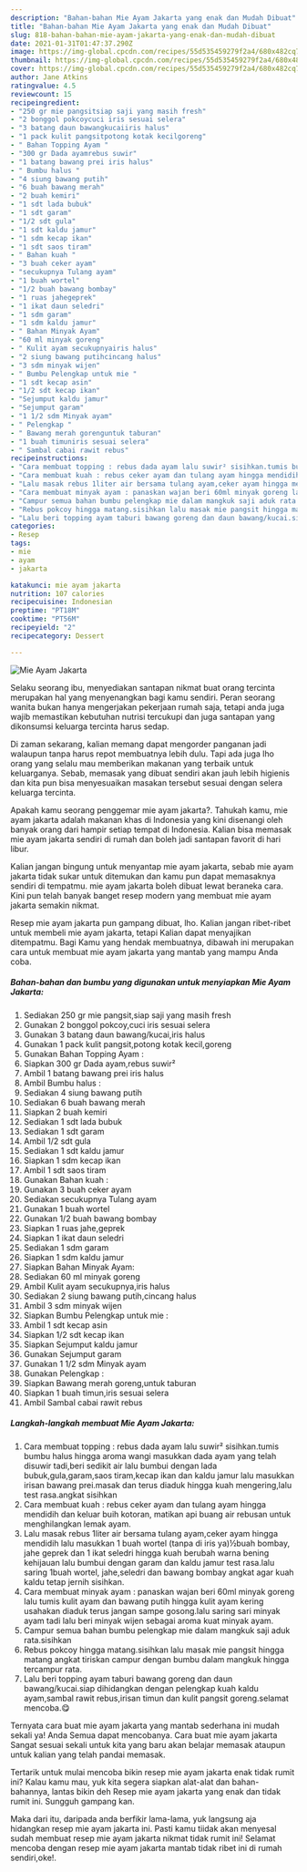 ```yaml
---
description: "Bahan-bahan Mie Ayam Jakarta yang enak dan Mudah Dibuat"
title: "Bahan-bahan Mie Ayam Jakarta yang enak dan Mudah Dibuat"
slug: 818-bahan-bahan-mie-ayam-jakarta-yang-enak-dan-mudah-dibuat
date: 2021-01-31T01:47:37.290Z
image: https://img-global.cpcdn.com/recipes/55d535459279f2a4/680x482cq70/mie-ayam-jakarta-foto-resep-utama.jpg
thumbnail: https://img-global.cpcdn.com/recipes/55d535459279f2a4/680x482cq70/mie-ayam-jakarta-foto-resep-utama.jpg
cover: https://img-global.cpcdn.com/recipes/55d535459279f2a4/680x482cq70/mie-ayam-jakarta-foto-resep-utama.jpg
author: Jane Atkins
ratingvalue: 4.5
reviewcount: 15
recipeingredient:
- "250 gr mie pangsitsiap saji yang masih fresh"
- "2 bonggol pokcoycuci iris sesuai selera"
- "3 batang daun bawangkucaiiris halus"
- "1 pack kulit pangsitpotong kotak kecilgoreng"
- " Bahan Topping Ayam "
- "300 gr Dada ayamrebus suwir"
- "1 batang bawang prei iris halus"
- " Bumbu halus "
- "4 siung bawang putih"
- "6 buah bawang merah"
- "2 buah kemiri"
- "1 sdt lada bubuk"
- "1 sdt garam"
- "1/2 sdt gula"
- "1 sdt kaldu jamur"
- "1 sdm kecap ikan"
- "1 sdt saos tiram"
- " Bahan kuah "
- "3 buah ceker ayam"
- "secukupnya Tulang ayam"
- "1 buah wortel"
- "1/2 buah bawang bombay"
- "1 ruas jahegeprek"
- "1 ikat daun seledri"
- "1 sdm garam"
- "1 sdm kaldu jamur"
- " Bahan Minyak Ayam"
- "60 ml minyak goreng"
- " Kulit ayam secukupnyairis halus"
- "2 siung bawang putihcincang halus"
- "3 sdm minyak wijen"
- " Bumbu Pelengkap untuk mie "
- "1 sdt kecap asin"
- "1/2 sdt kecap ikan"
- "Sejumput kaldu jamur"
- "Sejumput garam"
- "1 1/2 sdm Minyak ayam"
- " Pelengkap "
- " Bawang merah gorenguntuk taburan"
- "1 buah timuniris sesuai selera"
- " Sambal cabai rawit rebus"
recipeinstructions:
- "Cara membuat topping : rebus dada ayam lalu suwir² sisihkan.tumis bumbu halus hingga aroma wangi masukkan dada ayam yang telah disuwir tadi,beri sedikit air lalu bumbui dengan lada bubuk,gula,garam,saos tiram,kecap ikan dan kaldu jamur lalu masukkan irisan bawang prei.masak dan terus diaduk hingga kuah mengering,lalu test rasa.angkat sisihkan"
- "Cara membuat kuah : rebus ceker ayam dan tulang ayam hingga mendidih dan keluar buih kotoran, matikan api buang air rebusan untuk menghilangkan lemak ayam."
- "Lalu masak rebus 1liter air bersama tulang ayam,ceker ayam hingga mendidih lalu masukkan 1 buah wortel (tanpa di iris ya)½buah bombay, jahe geprek dan 1 ikat seledri hingga kuah berubah warna bening kehijauan lalu bumbui dengan garam dan kaldu jamur test rasa.lalu saring 1buah wortel, jahe,seledri dan bawang bombay angkat agar kuah kaldu tetap jernih sisihkan."
- "Cara membuat minyak ayam : panaskan wajan beri 60ml minyak goreng lalu tumis kulit ayam dan bawang putih hingga kulit ayam kering usahakan diaduk terus jangan sampe gosong.lalu saring sari minyak ayam tadi lalu beri minyak wijen sebagai aroma kuat minyak ayam."
- "Campur semua bahan bumbu pelengkap mie dalam mangkuk saji aduk rata.sisihkan"
- "Rebus pokcoy hingga matang.sisihkan lalu masak mie pangsit hingga matang angkat tiriskan campur dengan bumbu dalam mangkuk hingga tercampur rata."
- "Lalu beri topping ayam taburi bawang goreng dan daun bawang/kucai.siap dihidangkan dengan pelengkap kuah kaldu ayam,sambal rawit rebus,irisan timun dan kulit pangsit goreng.selamat mencoba.😋"
categories:
- Resep
tags:
- mie
- ayam
- jakarta

katakunci: mie ayam jakarta 
nutrition: 107 calories
recipecuisine: Indonesian
preptime: "PT18M"
cooktime: "PT56M"
recipeyield: "2"
recipecategory: Dessert

---
```



![Mie Ayam Jakarta](https://img-global.cpcdn.com/recipes/55d535459279f2a4/680x482cq70/mie-ayam-jakarta-foto-resep-utama.jpg)

Selaku seorang ibu, menyediakan santapan nikmat buat orang tercinta merupakan hal yang menyenangkan bagi kamu sendiri. Peran seorang  wanita bukan hanya mengerjakan pekerjaan rumah saja, tetapi anda juga wajib memastikan kebutuhan nutrisi tercukupi dan juga santapan yang dikonsumsi keluarga tercinta harus sedap.

Di zaman  sekarang, kalian memang dapat mengorder panganan jadi walaupun tanpa harus repot membuatnya lebih dulu. Tapi ada juga lho orang yang selalu mau memberikan makanan yang terbaik untuk keluarganya. Sebab, memasak yang dibuat sendiri akan jauh lebih higienis dan kita pun bisa menyesuaikan masakan tersebut sesuai dengan selera keluarga tercinta. 



Apakah kamu seorang penggemar mie ayam jakarta?. Tahukah kamu, mie ayam jakarta adalah makanan khas di Indonesia yang kini disenangi oleh banyak orang dari hampir setiap tempat di Indonesia. Kalian bisa memasak mie ayam jakarta sendiri di rumah dan boleh jadi santapan favorit di hari libur.

Kalian jangan bingung untuk menyantap mie ayam jakarta, sebab mie ayam jakarta tidak sukar untuk ditemukan dan kamu pun dapat memasaknya sendiri di tempatmu. mie ayam jakarta boleh dibuat lewat beraneka cara. Kini pun telah banyak banget resep modern yang membuat mie ayam jakarta semakin nikmat.

Resep mie ayam jakarta pun gampang dibuat, lho. Kalian jangan ribet-ribet untuk membeli mie ayam jakarta, tetapi Kalian dapat menyajikan ditempatmu. Bagi Kamu yang hendak membuatnya, dibawah ini merupakan cara untuk membuat mie ayam jakarta yang mantab yang mampu Anda coba.

<!--inarticleads1-->

##### Bahan-bahan dan bumbu yang digunakan untuk menyiapkan Mie Ayam Jakarta:

1. Sediakan 250 gr mie pangsit,siap saji yang masih fresh
1. Gunakan 2 bonggol pokcoy,cuci iris sesuai selera
1. Gunakan 3 batang daun bawang/kucai,iris halus
1. Gunakan 1 pack kulit pangsit,potong kotak kecil,goreng
1. Gunakan  Bahan Topping Ayam :
1. Siapkan 300 gr Dada ayam,rebus suwir²
1. Ambil 1 batang bawang prei iris halus
1. Ambil  Bumbu halus :
1. Sediakan 4 siung bawang putih
1. Sediakan 6 buah bawang merah
1. Siapkan 2 buah kemiri
1. Sediakan 1 sdt lada bubuk
1. Sediakan 1 sdt garam
1. Ambil 1/2 sdt gula
1. Sediakan 1 sdt kaldu jamur
1. Siapkan 1 sdm kecap ikan
1. Ambil 1 sdt saos tiram
1. Gunakan  Bahan kuah :
1. Gunakan 3 buah ceker ayam
1. Sediakan secukupnya Tulang ayam
1. Gunakan 1 buah wortel
1. Gunakan 1/2 buah bawang bombay
1. Siapkan 1 ruas jahe,geprek
1. Siapkan 1 ikat daun seledri
1. Sediakan 1 sdm garam
1. Siapkan 1 sdm kaldu jamur
1. Siapkan  Bahan Minyak Ayam:
1. Sediakan 60 ml minyak goreng
1. Ambil  Kulit ayam secukupnya,iris halus
1. Sediakan 2 siung bawang putih,cincang halus
1. Ambil 3 sdm minyak wijen
1. Siapkan  Bumbu Pelengkap untuk mie :
1. Ambil 1 sdt kecap asin
1. Siapkan 1/2 sdt kecap ikan
1. Siapkan Sejumput kaldu jamur
1. Gunakan Sejumput garam
1. Gunakan 1 1/2 sdm Minyak ayam
1. Gunakan  Pelengkap :
1. Siapkan  Bawang merah goreng,untuk taburan
1. Siapkan 1 buah timun,iris sesuai selera
1. Ambil  Sambal cabai rawit rebus




<!--inarticleads2-->

##### Langkah-langkah membuat Mie Ayam Jakarta:

1. Cara membuat topping : rebus dada ayam lalu suwir² sisihkan.tumis bumbu halus hingga aroma wangi masukkan dada ayam yang telah disuwir tadi,beri sedikit air lalu bumbui dengan lada bubuk,gula,garam,saos tiram,kecap ikan dan kaldu jamur lalu masukkan irisan bawang prei.masak dan terus diaduk hingga kuah mengering,lalu test rasa.angkat sisihkan
1. Cara membuat kuah : rebus ceker ayam dan tulang ayam hingga mendidih dan keluar buih kotoran, matikan api buang air rebusan untuk menghilangkan lemak ayam.
1. Lalu masak rebus 1liter air bersama tulang ayam,ceker ayam hingga mendidih lalu masukkan 1 buah wortel (tanpa di iris ya)½buah bombay, jahe geprek dan 1 ikat seledri hingga kuah berubah warna bening kehijauan lalu bumbui dengan garam dan kaldu jamur test rasa.lalu saring 1buah wortel, jahe,seledri dan bawang bombay angkat agar kuah kaldu tetap jernih sisihkan.
1. Cara membuat minyak ayam : panaskan wajan beri 60ml minyak goreng lalu tumis kulit ayam dan bawang putih hingga kulit ayam kering usahakan diaduk terus jangan sampe gosong.lalu saring sari minyak ayam tadi lalu beri minyak wijen sebagai aroma kuat minyak ayam.
1. Campur semua bahan bumbu pelengkap mie dalam mangkuk saji aduk rata.sisihkan
1. Rebus pokcoy hingga matang.sisihkan lalu masak mie pangsit hingga matang angkat tiriskan campur dengan bumbu dalam mangkuk hingga tercampur rata.
1. Lalu beri topping ayam taburi bawang goreng dan daun bawang/kucai.siap dihidangkan dengan pelengkap kuah kaldu ayam,sambal rawit rebus,irisan timun dan kulit pangsit goreng.selamat mencoba.😋




Ternyata cara buat mie ayam jakarta yang mantab sederhana ini mudah sekali ya! Anda Semua dapat mencobanya. Cara buat mie ayam jakarta Sangat sesuai sekali untuk kita yang baru akan belajar memasak ataupun untuk kalian yang telah pandai memasak.

Tertarik untuk mulai mencoba bikin resep mie ayam jakarta enak tidak rumit ini? Kalau kamu mau, yuk kita segera siapkan alat-alat dan bahan-bahannya, lantas bikin deh Resep mie ayam jakarta yang enak dan tidak rumit ini. Sungguh gampang kan. 

Maka dari itu, daripada anda berfikir lama-lama, yuk langsung aja hidangkan resep mie ayam jakarta ini. Pasti kamu tiidak akan menyesal sudah membuat resep mie ayam jakarta nikmat tidak rumit ini! Selamat mencoba dengan resep mie ayam jakarta mantab tidak ribet ini di rumah sendiri,oke!.


